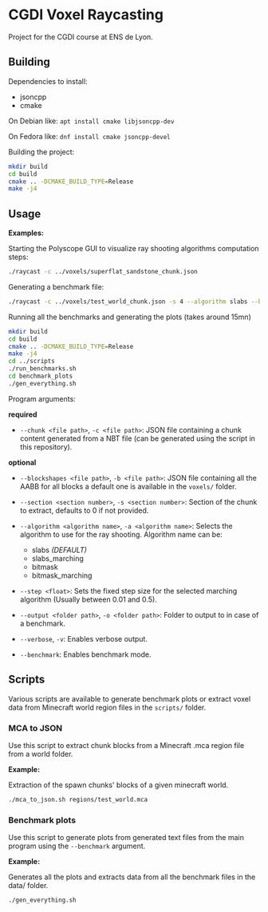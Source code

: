 # CGDI Voxel Raycasting

Project for the CGDI course at ENS de Lyon.

## Building

Dependencies to install:
- jsoncpp
- cmake

On Debian like:
`apt install cmake libjsoncpp-dev`

On Fedora like:
`dnf install cmake jsoncpp-devel`


Building the project:
```sh
mkdir build
cd build
cmake .. -DCMAKE_BUILD_TYPE=Release
make -j4
```

## Usage

**Examples:**

Starting the Polyscope GUI to visualize ray shooting algorithms computation steps:

```bash
./raycast -c ../voxels/superflat_sandstone_chunk.json
```

Generating a benchmark file:
```bash
./raycast -c ../voxels/test_world_chunk.json -s 4 --algorithm slabs --benchmark --verbose
```

Running all the benchmarks and generating the plots (takes around 15mn)
```bash
mkdir build
cd build
cmake .. -DCMAKE_BUILD_TYPE=Release
make -j4
cd ../scripts
./run_benchmarks.sh
cd benchmark_plots
./gen_everything.sh
```

Program arguments:

**required**
* `--chunk <file path>`, `-c <file path>`: JSON file containing a chunk content generated from a NBT file (can be generated using the script in this repository).

**optional**
* `--blockshapes <file path>`, `-b <file path>`: JSON file containing all the AABB for all blocks a default one is available in the `voxels/` folder.

* `--section <section number>`, `-s <section number>`: Section of the chunk to extract, defaults to 0 if not provided.

* `--algorithm <algorithm name>`, `-a <algorithm name>`: Selects the algorithm to use for the ray shooting. Algorithm name can be:
    - slabs *(DEFAULT)*
    - slabs_marching
    - bitmask
    - bitmask_marching

* `--step <float>`: Sets the fixed step size for the selected marching algorithm (Usually between 0.01 and 0.5).

* `--output <folder path>`, `-o <folder path>`: Folder to output to in case of a benchmark.

* `--verbose`, `-v`: Enables verbose output.

* `--benchmark`: Enables benchmark mode.

## Scripts

Various scripts are available to generate benchmark plots or extract voxel data from Minecraft world region files in the `scripts/` folder.

### MCA to JSON

Use this script to extract chunk blocks from a Minecraft .mca region file from a world folder.

**Example:**

Extraction of the spawn chunks' blocks of a given minecraft world.
```bash
./mca_to_json.sh regions/test_world.mca
```

### Benchmark plots

Use this script to generate plots from generated text files from the main program using the `--benchmark` argument.

**Example:**

Generates all the plots and extracts data from all the benchmark files in the data/ folder.
```bash
./gen_everything.sh
```

